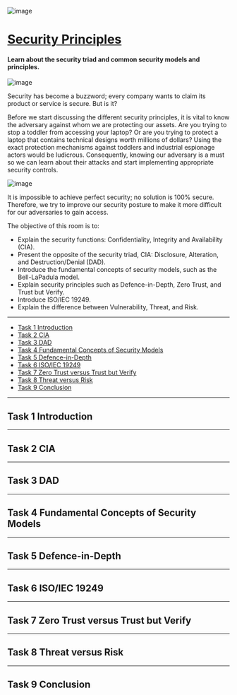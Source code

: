 ![image](https://user-images.githubusercontent.com/51442719/202032560-11b7f5ed-fe5f-464f-8f20-206cc9e09418.png)

# [Security Principles](https://tryhackme.com/room/securityprinciples)
#### Learn about the security triad and common security models and principles.

![image](https://user-images.githubusercontent.com/51442719/202032585-d54f2f0e-3717-4161-a385-5c311e4b2f1d.png)

Security has become a buzzword; every company wants to claim its product or service is secure. But is it?

Before we start discussing the different security principles, it is vital to know the adversary against whom we are protecting our assets. Are you trying to stop a toddler from accessing your laptop? Or are you trying to protect a laptop that contains technical designs worth millions of dollars? Using the exact protection mechanisms against toddlers and industrial espionage actors would be ludicrous. Consequently, knowing our adversary is a must so we can learn about their attacks and start implementing appropriate security controls.

![image](https://user-images.githubusercontent.com/51442719/202032678-73b25599-47a4-4a98-b291-64757e3d083b.png)

It is impossible to achieve perfect security; no solution is 100% secure.  
Therefore, we try to improve our security posture to make it more difficult for our adversaries to gain access.

The objective of this room is to:

- Explain the security functions: Confidentiality, Integrity and Availability (CIA).
- Present the opposite of the security triad, CIA: Disclosure, Alteration, and Destruction/Denial (DAD).
- Introduce the fundamental concepts of security models, such as the Bell-LaPadula model.
- Explain security principles such as Defence-in-Depth, Zero Trust, and Trust but Verify.
- Introduce ISO/IEC 19249.
- Explain the difference between Vulnerability, Threat, and Risk.

---

- [Task 1  Introduction](#)
- [Task 2  CIA](#)
- [Task 3  DAD](#)
- [Task 4  Fundamental Concepts of Security Models](#)
- [Task 5  Defence-in-Depth](#)
- [Task 6  ISO/IEC 19249](#)
- [Task 7  Zero Trust versus Trust but Verify](#)
- [Task 8  Threat versus Risk](#)
- [Task 9  Conclusion](#)

---

## Task 1  Introduction

---

## Task 2  CIA

---

## Task 3  DAD

---

## Task 4  Fundamental Concepts of Security Models

---

## Task 5  Defence-in-Depth

---

## Task 6  ISO/IEC 19249

---

## Task 7  Zero Trust versus Trust but Verify

---

## Task 8  Threat versus Risk

---

## Task 9  Conclusion
